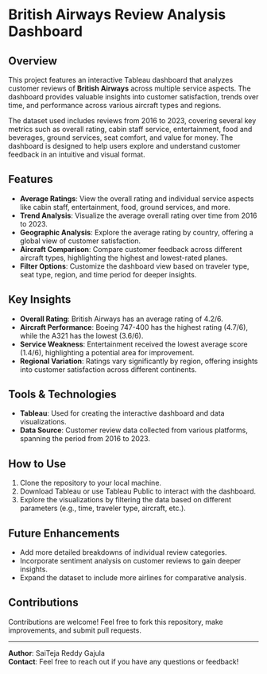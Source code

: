 # British Airways Review Analysis Dashboard

## Overview
This project features an interactive Tableau dashboard that analyzes customer reviews of **British Airways** across multiple service aspects. The dashboard provides valuable insights into customer satisfaction, trends over time, and performance across various aircraft types and regions.

The dataset used includes reviews from 2016 to 2023, covering several key metrics such as overall rating, cabin staff service, entertainment, food and beverages, ground services, seat comfort, and value for money. The dashboard is designed to help users explore and understand customer feedback in an intuitive and visual format.

## Features
- **Average Ratings**: View the overall rating and individual service aspects like cabin staff, entertainment, food, ground services, and more.
- **Trend Analysis**: Visualize the average overall rating over time from 2016 to 2023.
- **Geographic Analysis**: Explore the average rating by country, offering a global view of customer satisfaction.
- **Aircraft Comparison**: Compare customer feedback across different aircraft types, highlighting the highest and lowest-rated planes.
- **Filter Options**: Customize the dashboard view based on traveler type, seat type, region, and time period for deeper insights.

## Key Insights
- **Overall Rating**: British Airways has an average rating of 4.2/6.
- **Aircraft Performance**: Boeing 747-400 has the highest rating (4.7/6), while the A321 has the lowest (3.6/6).
- **Service Weakness**: Entertainment received the lowest average score (1.4/6), highlighting a potential area for improvement.
- **Regional Variation**: Ratings vary significantly by region, offering insights into customer satisfaction across different continents.

## Tools & Technologies
- **Tableau**: Used for creating the interactive dashboard and data visualizations.
- **Data Source**: Customer review data collected from various platforms, spanning the period from 2016 to 2023.

## How to Use
1. Clone the repository to your local machine.
2. Download Tableau or use Tableau Public to interact with the dashboard.
3. Explore the visualizations by filtering the data based on different parameters (e.g., time, traveler type, aircraft, etc.).

## Future Enhancements
- Add more detailed breakdowns of individual review categories.
- Incorporate sentiment analysis on customer reviews to gain deeper insights.
- Expand the dataset to include more airlines for comparative analysis.

## Contributions
Contributions are welcome! Feel free to fork this repository, make improvements, and submit pull requests.

---

**Author**: SaiTeja Reddy Gajula  
**Contact**: Feel free to reach out if you have any questions or feedback!

